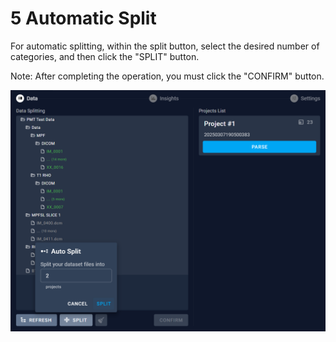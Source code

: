 # 5 Automatic Split

For automatic splitting, within the split button, select the desired number of categories, and then click the "SPLIT" button.

Note: After completing the operation, you must click the "CONFIRM" button.

![Image](img/image_81.png)

